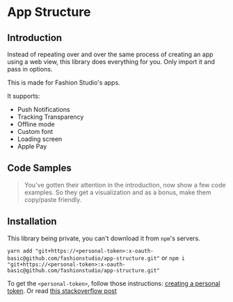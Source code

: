 # App Structure

## Introduction

Instead of repeating over and over the same process of creating an app using a web view, this library does everything for you. Only import it and pass in options.

This is made for Fashion Studio's apps.

It supports:
- Push Notifications
- Tracking Transparency
- Offline mode
- Custom font
- Loading screen
- Apple Pay

## Code Samples

> You've gotten their attention in the introduction, now show a few code examples. So they get a visualization and as a bonus, make them copy/paste friendly.

## Installation

This library being private, you can't download it from `npm`'s servers.

```yarn add "git+https://<personal-token>:x-oauth-basic@github.com/fashionstudio/app-structure.git"```
or
```npm i "git+https://<personal-token>:x-oauth-basic@github.com/fashionstudio/app-structure.git"```

To get the `<personal-token>`, follow those instructions: [creating a personal token][1].
Or read [this stackoverflow post][2]


[1]: https://docs.github.com/en/github/authenticating-to-github/keeping-your-account-and-data-secure/creating-a-personal-access-token

[2]: https://stackoverflow.com/a/28729646/12624093
